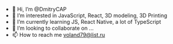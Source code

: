 - 👋 Hi, I’m @DmitryCAP
- 👀 I’m interested in JavaScript, React, 3D modeling, 3D Printing
- 🌱 I’m currently learning JS, React Native, a lot of TypeScript
- 💞️ I’m looking to collaborate on ...
- 📫 How to reach me voland79@list.ru

<!---
DmitryCAP/DmitryCAP is a ✨ special ✨ repository because its `README.md` (this file) appears on your GitHub profile.
You can click the Preview link to take a look at your changes.
--->
